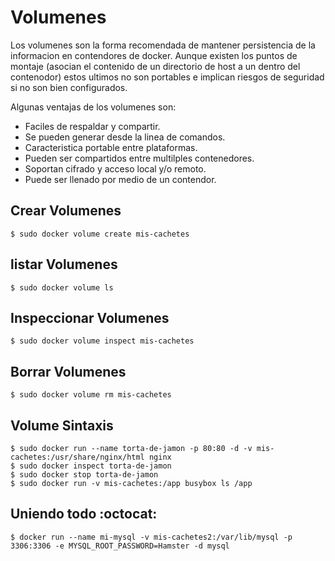 # Volumenes

Los volumenes son la forma recomendada de mantener persistencia de la informacion en contendores de docker. Aunque existen los puntos de montaje (asocian el contenido de un directorio de host a un dentro del contenodor) estos ultimos no son portables e implican riesgos de seguridad si no son bien configurados.

Algunas ventajas de los volumenes son:
* Faciles de respaldar y compartir.
* Se pueden generar desde la linea de comandos.
* Caracteristica portable entre plataformas.
* Pueden ser compartidos entre multilples contenedores.
* Soportan cifrado y acceso local y/o remoto.
* Puede ser llenado por medio de un contendor.

## Crear Volumenes
```
$ sudo docker volume create mis-cachetes
```
## listar Volumenes
```
$ sudo docker volume ls
```
## Inspeccionar Volumenes
```
$ sudo docker volume inspect mis-cachetes
```
## Borrar Volumenes
```
$ sudo docker volume rm mis-cachetes
```

## Volume Sintaxis

```
$ sudo docker run --name torta-de-jamon -p 80:80 -d -v mis-cachetes:/usr/share/nginx/html nginx
$ sudo docker inspect torta-de-jamon
$ sudo docker stop torta-de-jamon
$ sudo docker run -v mis-cachetes:/app busybox ls /app
```
## Uniendo todo :octocat:

```
$ docker run --name mi-mysql -v mis-cachetes2:/var/lib/mysql -p 3306:3306 -e MYSQL_ROOT_PASSWORD=Hamster -d mysql
```



